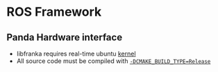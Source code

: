 # ROS Framework

## Panda Hardware interface
- libfranka requires real-time ubuntu [kernel](https://frankaemika.github.io/docs/installation.html#setting-up-the-real-time-kernel)
- All source code must be compiled with [`-DCMAKE_BUILD_TYPE=Release`](https://frankaemika.github.io/docs/troubleshooting.html#troubleshooting)